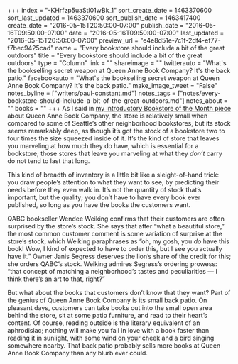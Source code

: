 +++
index = "-KHrfzp5uaStl01wBk_1"
sort_create_date = 1463370600
sort_last_updated = 1463370600
sort_publish_date = 1463417400
create_date = "2016-05-15T20:50:00-07:00"
publish_date = "2016-05-16T09:50:00-07:00"
date = "2016-05-16T09:50:00-07:00"
last_updated = "2016-05-15T20:50:00-07:00"
preview_url = "e4e8d51e-7c1f-2df4-ef77-f7bec9425cad"
name = "Every bookstore should include a bit of the great outdoors"
title = "Every bookstore should include a bit of the great outdoors"
type = "Column"
link = ""
shareimage = ""
twitterauto = "What's the bookselling secret weapon at Queen Anne Book Company? It's the back patio."
facebookauto = "What's the bookselling secret weapon at Queen Anne Book Company? It's the back patio."
make_image_tweet = "False"
notes_byline = ["writers/paul-constant.md"]
notes_tags = ["notes/every-bookstore-should-include-a-bit-of-the-great-outdoors.md"]
notes_about = ""
books = ""
+++
As I said in [my introductory Bookstore of the Month piece]( http://seattlereviewofbooks.com/notes/2016/05/02/queen-anne-book-company-is-our-may-bookstore-of-the-month/) about Queen Anne Book Company, the store is relatively small when compared to some of Seattle’s other neighborhood bookstores, but its stock seems remarkably deep, as though it’s got the stock of a bookstore two to four times the size squeezed inside of it. It’s the kind of store that leaves you marveling at how much they do have, which is essential for a bookstore; those stores that leave you marveling at what they *don’t* carry do not tend to last that long. 

This kind of breadth of inventory is a little bit like a sleight-of-hand trick: you draw people’s attention to what they want to see, by predicting their needs before they even walk in. It’s not the quantity of stock that’s important, but the quality; you don’t have to have every book ever published, so long as you have the books the customers want. 

QABC bookseller Wendee Weiking confirms that their customers are often surprised by the store’s stock. She says that after “what a beautiful store,” the most common customer comment is some variation of surprise at the store’s stock, which Weiking paraphrases as “oh, my gosh, you *do* have this book! Wow, I kind of expected to have to order this, but I see you actually have it.” Owner Janis Segress deserves the lion’s share of the credit for this; she orders QABC’s stock. Weiking admires Segress’s ordering prowess: “that concept of matching a neighborhood’s tastes and peculiarities — I think there’s an art to that, right?”

But what about the books that customers don’t know that they want? Part of the genius of Queen Anne Book Company is its small back patio. On pleasant days, customers can take books out into the small open area behind the store, sit at some patio furniture, and read to their heart’s content. Of course, reading outside is the literary equivalent of an aphrodisiac; nothing will make you fall in love with a book faster than reading it in sunlight, with some wind on your cheek and a bird singing somewhere nearby. That back patio probably sells more books at Queen Anne Book Company than any blurb ever could.
